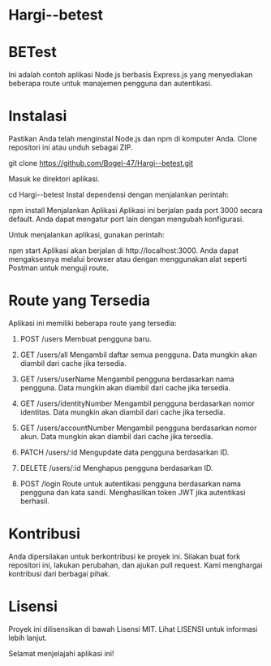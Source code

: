 # Hargi--betest

# BETest
Ini adalah contoh aplikasi Node.js berbasis Express.js yang menyediakan beberapa route untuk manajemen pengguna dan autentikasi.

# Instalasi
Pastikan Anda telah menginstal Node.js dan npm di komputer Anda. Clone repositori ini atau unduh sebagai ZIP.

git clone https://github.com/Bogel-47/Hargi--betest.git

Masuk ke direktori aplikasi.

cd Hargi--betest
Instal dependensi dengan menjalankan perintah:

npm install
Menjalankan Aplikasi
Aplikasi ini berjalan pada port 3000 secara default. Anda dapat mengatur port lain dengan mengubah konfigurasi.

Untuk menjalankan aplikasi, gunakan perintah:

npm start
Aplikasi akan berjalan di http://localhost:3000. Anda dapat mengaksesnya melalui browser atau dengan menggunakan alat seperti Postman untuk menguji route.

# Route yang Tersedia
Aplikasi ini memiliki beberapa route yang tersedia:

1. POST /users
Membuat pengguna baru.

2. GET /users/all
Mengambil daftar semua pengguna. Data mungkin akan diambil dari cache jika tersedia.

3. GET /users/userName
Mengambil pengguna berdasarkan nama pengguna. Data mungkin akan diambil dari cache jika tersedia.

4. GET /users/identityNumber
Mengambil pengguna berdasarkan nomor identitas. Data mungkin akan diambil dari cache jika tersedia.

5. GET /users/accountNumber
Mengambil pengguna berdasarkan nomor akun. Data mungkin akan diambil dari cache jika tersedia.

6. PATCH /users/:id
Mengupdate data pengguna berdasarkan ID.

7. DELETE /users/:id
Menghapus pengguna berdasarkan ID.

8. POST /login
Route untuk autentikasi pengguna berdasarkan nama pengguna dan kata sandi. Menghasilkan token JWT jika autentikasi berhasil.

# Kontribusi
Anda dipersilakan untuk berkontribusi ke proyek ini. Silakan buat fork repositori ini, lakukan perubahan, dan ajukan pull request. Kami menghargai kontribusi dari berbagai pihak.

# Lisensi
Proyek ini dilisensikan di bawah Lisensi MIT. Lihat LISENSI untuk informasi lebih lanjut.

Selamat menjelajahi aplikasi ini!

